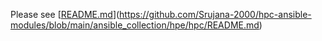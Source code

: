 Please see [[README.md](ansible_collection/hpe/nimble/README.md)](https://github.com/Srujana-2000/hpc-ansible-modules/blob/main/ansible_collection/hpe/hpc/README.md)
